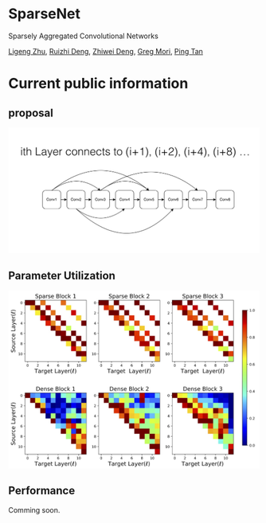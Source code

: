 # SparseNet
Sparsely Aggregated Convolutional Networks

[Ligeng Zhu](https://lzhu.me), [Ruizhi Deng](www.sfu.ca/~ruizhid/), [Zhiwei Deng](http://www.sfu.ca/~zhiweid/), [Greg Mori](http://www.cs.sfu.ca/~mori/), [Ping Tan](https://www.cs.sfu.ca/~pingtan/)

# Current public information
## proposal
![](images/demo1.png)

## Parameter Utilization
![](images/cropped_two-weights-int.jpg)

## Performance

Comming soon.
